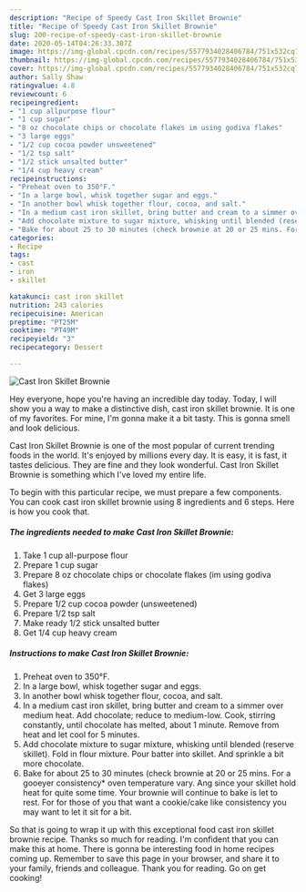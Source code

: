 ```yaml
---
description: "Recipe of Speedy Cast Iron Skillet Brownie"
title: "Recipe of Speedy Cast Iron Skillet Brownie"
slug: 200-recipe-of-speedy-cast-iron-skillet-brownie
date: 2020-05-14T04:26:33.307Z
image: https://img-global.cpcdn.com/recipes/5577934028406784/751x532cq70/cast-iron-skillet-brownie-recipe-main-photo.jpg
thumbnail: https://img-global.cpcdn.com/recipes/5577934028406784/751x532cq70/cast-iron-skillet-brownie-recipe-main-photo.jpg
cover: https://img-global.cpcdn.com/recipes/5577934028406784/751x532cq70/cast-iron-skillet-brownie-recipe-main-photo.jpg
author: Sally Shaw
ratingvalue: 4.8
reviewcount: 6
recipeingredient:
- "1 cup allpurpose flour"
- "1 cup sugar"
- "8 oz chocolate chips or chocolate flakes im using godiva flakes"
- "3 large eggs"
- "1/2 cup cocoa powder unsweetened"
- "1/2 tsp salt"
- "1/2 stick unsalted butter"
- "1/4 cup heavy cream"
recipeinstructions:
- "Preheat oven to 350°F."
- "In a large bowl, whisk together sugar and eggs."
- "In another bowl whisk together flour, cocoa, and salt."
- "In a medium cast iron skillet, bring butter and cream to a simmer over medium heat. Add chocolate; reduce to medium-low. Cook, stirring constantly, until chocolate has melted, about 1 minute. Remove from heat and let cool for 5 minutes."
- "Add chocolate mixture to sugar mixture, whisking until blended (reserve skillet). Fold in flour mixture. Pour batter into skillet. And sprinkle a bit more chocolate."
- "Bake for about 25 to 30 minutes (check brownie at 20 or 25 mins. For a gooeyer consistency* oven temperature vary. Ang since your skillet hold heat for quite some time. Your brownie will continue to bake is let to rest. For for those of you that want a cookie/cake like consistency you may want to let it sit for a bit."
categories:
- Recipe
tags:
- cast
- iron
- skillet

katakunci: cast iron skillet 
nutrition: 243 calories
recipecuisine: American
preptime: "PT25M"
cooktime: "PT49M"
recipeyield: "3"
recipecategory: Dessert

---
```



![Cast Iron Skillet Brownie](https://img-global.cpcdn.com/recipes/5577934028406784/751x532cq70/cast-iron-skillet-brownie-recipe-main-photo.jpg)

Hey everyone, hope you're having an incredible day today. Today, I will show you a way to make a distinctive dish, cast iron skillet brownie. It is one of my favorites. For mine, I'm gonna make it a bit tasty. This is gonna smell and look delicious.



Cast Iron Skillet Brownie is one of the most popular of current trending foods in the world. It's enjoyed by millions every day. It is easy, it is fast, it tastes delicious. They are fine and they look wonderful. Cast Iron Skillet Brownie is something which I've loved my entire life.


To begin with this particular recipe, we must prepare a few components. You can cook cast iron skillet brownie using 8 ingredients and 6 steps. Here is how you cook that.

<!--inarticleads1-->

##### The ingredients needed to make Cast Iron Skillet Brownie:

1. Take 1 cup all-purpose flour
1. Prepare 1 cup sugar
1. Prepare 8 oz chocolate chips or chocolate flakes (im using godiva flakes)
1. Get 3 large eggs
1. Prepare 1/2 cup cocoa powder (unsweetened)
1. Prepare 1/2 tsp salt
1. Make ready 1/2 stick unsalted butter
1. Get 1/4 cup heavy cream




<!--inarticleads2-->

##### Instructions to make Cast Iron Skillet Brownie:

1. Preheat oven to 350°F.
1. In a large bowl, whisk together sugar and eggs.
1. In another bowl whisk together flour, cocoa, and salt.
1. In a medium cast iron skillet, bring butter and cream to a simmer over medium heat. Add chocolate; reduce to medium-low. Cook, stirring constantly, until chocolate has melted, about 1 minute. Remove from heat and let cool for 5 minutes.
1. Add chocolate mixture to sugar mixture, whisking until blended (reserve skillet). Fold in flour mixture. Pour batter into skillet. And sprinkle a bit more chocolate.
1. Bake for about 25 to 30 minutes (check brownie at 20 or 25 mins. For a gooeyer consistency* oven temperature vary. Ang since your skillet hold heat for quite some time. Your brownie will continue to bake is let to rest. For for those of you that want a cookie/cake like consistency you may want to let it sit for a bit.




So that is going to wrap it up with this exceptional food cast iron skillet brownie recipe. Thanks so much for reading. I'm confident that you can make this at home. There is gonna be interesting food in home recipes coming up. Remember to save this page in your browser, and share it to your family, friends and colleague. Thank you for reading. Go on get cooking!
